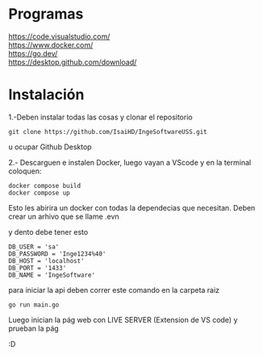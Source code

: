 # Programas

https://code.visualstudio.com/ \
https://www.docker.com/ \
https://go.dev/ \
https://desktop.github.com/download/ 

# Instalación 

1.-Deben instalar todas las cosas y clonar el repositorio 

```
git clone https://github.com/IsaiHD/IngeSoftwareUSS.git
```
u ocupar Github Desktop

2.- Descarguen e instalen Docker, luego vayan a VScode y en la terminal coloquen:
```
docker compose build
docker compose up
```
Esto les abirira un docker con todas la dependecias que necesitan.
Deben crear un arhivo que se llame 
.evn

y dento debe tener esto

```
DB_USER = 'sa'
DB_PASSWORD = 'Inge1234%40'
DB_HOST = 'localhost'
DB_PORT = '1433'
DB_NAME = 'IngeSoftware'

```

para iniciar la api deben correr este comando en la carpeta raiz
```
go run main.go
```

Luego inician la pág web con LIVE SERVER (Extension de VS code)
y prueban la pág 

:D
